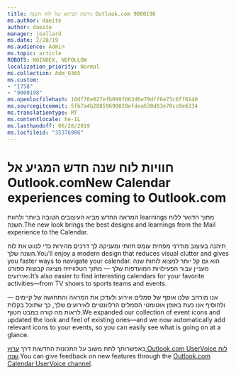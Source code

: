 ```yaml
---
title: גירסת הביתא של לוח השנה Outlook.com 9000198
ms.author: daeite
author: daeite
manager: joallard
ms.date: 2/28/19
ms.audience: Admin
ms.topic: article
ROBOTS: NOINDEX, NOFOLLOW
localization_priority: Normal
ms.collection: Adm_O365
ms.custom:
- "1758"
- "9000198"
ms.openlocfilehash: 10df70e027efb099f663d6e79dff6e73c6ff6140
ms.sourcegitcommit: 5fb7a4b28859690020efdea630d03e70cc0e6334
ms.translationtype: MT
ms.contentlocale: he-IL
ms.lasthandoff: 06/28/2019
ms.locfileid: "35376906"
---
```

# <a name="new-calendar-experiences-coming-to-outlookcom"></a><span data-ttu-id="1bd40-102">חוויות לוח שנה חדש המגיע אל Outlook.com</span><span class="sxs-lookup"><span data-stu-id="1bd40-102">New Calendar experiences coming to Outlook.com</span></span>

<span data-ttu-id="1bd40-103">המראה החדש מביא העיצובים הטובה ביותר ולחוות learnings מתוך הדואר ללוח השנה.</span><span class="sxs-lookup"><span data-stu-id="1bd40-103">The new look brings the best designs and learnings from the Mail experience to the Calendar.</span></span>

<span data-ttu-id="1bd40-104">תיהנה בעיצוב מודרני מפחית עומס חזותי ומעניקה לך דרכים מהירות כדי לנווט את לוח השנה שלך.</span><span class="sxs-lookup"><span data-stu-id="1bd40-104">You’ll enjoy a modern design that reduces visual clutter and gives you faster ways to navigate your calendar.</span></span> <span data-ttu-id="1bd40-105">הוא גם קל יותר למצוא לוחות שנה מעניין עבור הפעילויות המועדפות שלך — מתוך הטלוויזיה מציגה קבוצות ספורט ואירועים.</span><span class="sxs-lookup"><span data-stu-id="1bd40-105">It’s also easier to find interesting calendars for your favorite activities—from TV shows to sports teams and events.</span></span>

<span data-ttu-id="1bd40-106">אנו מורחב שלנו אוסף של סמלים אירוע ולעדכן את המראה והתחושה של קיימים — ולהוסיף אנו כעת באופן אוטומטי הסמלים הרלוונטיים לאירועים שלך, כך שתוכל בקלות לראות מה קורה במבט חטוף.</span><span class="sxs-lookup"><span data-stu-id="1bd40-106">We expanded our collection of event icons and updated the look and feel of existing ones—and we now automatically add relevant icons to your events, so you can easily see what is going on at a glance.</span></span>

<span data-ttu-id="1bd40-107">באפשרותך לתת משוב על התכונות החדשות דרך [ערוץ Outlook.com UserVoice לוח שנה](https://outlook.uservoice.com/forums/601444-new-experiences-in-outlook-com?category_id=209197).</span><span class="sxs-lookup"><span data-stu-id="1bd40-107">You can give feedback on new features through the [Outlook.com Calendar UserVoice channel](https://outlook.uservoice.com/forums/601444-new-experiences-in-outlook-com?category_id=209197).</span></span>